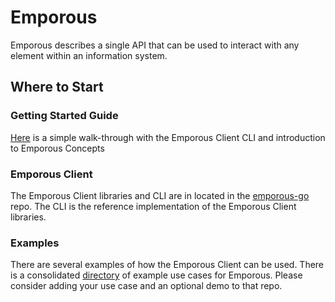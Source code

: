 # Emporous

Emporous describes a single API that can be used to interact with any element within an information system.

## Where to Start

### Getting Started Guide

[Here](https://emporous.io/docs/category/getting-started) is a simple walk-through with the Emporous Client
CLI and introduction to Emporous Concepts

### Emporous Client

The Emporous Client libraries and CLI are in located in the [emporous-go](https://github.com/emporous/emporous-go) repo.
The CLI is the reference implementation of the Emporous Client libraries.

### Examples

There are several examples of how the Emporous Client can be used. There is a
consolidated [directory](https://github.com/emporous/examples) of example use cases for Emporous. Please consider adding
your use case and an optional demo to that repo.



